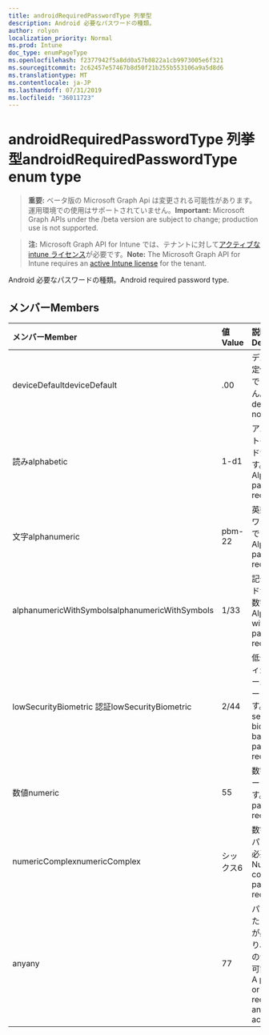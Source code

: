 ```yaml
---
title: androidRequiredPasswordType 列挙型
description: Android 必要なパスワードの種類。
author: rolyon
localization_priority: Normal
ms.prod: Intune
doc_type: enumPageType
ms.openlocfilehash: f2377942f5a8dd0a57b0822a1cb9973005e6f321
ms.sourcegitcommit: 2c62457e57467b8d50f21b255b553106a9a5d8d6
ms.translationtype: MT
ms.contentlocale: ja-JP
ms.lasthandoff: 07/31/2019
ms.locfileid: "36011723"
---
```

# <a name="androidrequiredpasswordtype-enum-type"></a><span data-ttu-id="0022c-103">androidRequiredPasswordType 列挙型</span><span class="sxs-lookup"><span data-stu-id="0022c-103">androidRequiredPasswordType enum type</span></span>

> <span data-ttu-id="0022c-104">**重要:** ベータ版の Microsoft Graph Api は変更される可能性があります。運用環境での使用はサポートされていません。</span><span class="sxs-lookup"><span data-stu-id="0022c-104">**Important:** Microsoft Graph APIs under the /beta version are subject to change; production use is not supported.</span></span>

> <span data-ttu-id="0022c-105">**注:** Microsoft Graph API for Intune では、テナントに対して[アクティブな intune ライセンス](https://go.microsoft.com/fwlink/?linkid=839381)が必要です。</span><span class="sxs-lookup"><span data-stu-id="0022c-105">**Note:** The Microsoft Graph API for Intune requires an [active Intune license](https://go.microsoft.com/fwlink/?linkid=839381) for the tenant.</span></span>

<span data-ttu-id="0022c-106">Android 必要なパスワードの種類。</span><span class="sxs-lookup"><span data-stu-id="0022c-106">Android required password type.</span></span>

## <a name="members"></a><span data-ttu-id="0022c-107">メンバー</span><span class="sxs-lookup"><span data-stu-id="0022c-107">Members</span></span>
|<span data-ttu-id="0022c-108">メンバー</span><span class="sxs-lookup"><span data-stu-id="0022c-108">Member</span></span>|<span data-ttu-id="0022c-109">値</span><span class="sxs-lookup"><span data-stu-id="0022c-109">Value</span></span>|<span data-ttu-id="0022c-110">説明</span><span class="sxs-lookup"><span data-stu-id="0022c-110">Description</span></span>|
|:---|:---|:---|
|<span data-ttu-id="0022c-111">deviceDefault</span><span class="sxs-lookup"><span data-stu-id="0022c-111">deviceDefault</span></span>|<span data-ttu-id="0022c-112">.0</span><span class="sxs-lookup"><span data-stu-id="0022c-112">0</span></span>|<span data-ttu-id="0022c-113">デバイスの既定値。意図的ではありません。</span><span class="sxs-lookup"><span data-stu-id="0022c-113">Device default value, no intent.</span></span>|
|<span data-ttu-id="0022c-114">読み</span><span class="sxs-lookup"><span data-stu-id="0022c-114">alphabetic</span></span>|<span data-ttu-id="0022c-115">1-d</span><span class="sxs-lookup"><span data-stu-id="0022c-115">1</span></span>|<span data-ttu-id="0022c-116">アルファベットのパスワードが必要です。</span><span class="sxs-lookup"><span data-stu-id="0022c-116">Alphabetic password required.</span></span>|
|<span data-ttu-id="0022c-117">文字</span><span class="sxs-lookup"><span data-stu-id="0022c-117">alphanumeric</span></span>|<span data-ttu-id="0022c-118">pbm-2</span><span class="sxs-lookup"><span data-stu-id="0022c-118">2</span></span>|<span data-ttu-id="0022c-119">英数字のパスワードが必要です。</span><span class="sxs-lookup"><span data-stu-id="0022c-119">Alphanumeric password required.</span></span>|
|<span data-ttu-id="0022c-120">alphanumericWithSymbols</span><span class="sxs-lookup"><span data-stu-id="0022c-120">alphanumericWithSymbols</span></span>|<span data-ttu-id="0022c-121">1/3</span><span class="sxs-lookup"><span data-stu-id="0022c-121">3</span></span>|<span data-ttu-id="0022c-122">記号パスワードが必要な英数字。</span><span class="sxs-lookup"><span data-stu-id="0022c-122">Alphanumeric with symbols password required.</span></span>|
|<span data-ttu-id="0022c-123">lowSecurityBiometric 認証</span><span class="sxs-lookup"><span data-stu-id="0022c-123">lowSecurityBiometric</span></span>|<span data-ttu-id="0022c-124">2/4</span><span class="sxs-lookup"><span data-stu-id="0022c-124">4</span></span>|<span data-ttu-id="0022c-125">低セキュリティ生体認証ベースのパスワードが必要です。</span><span class="sxs-lookup"><span data-stu-id="0022c-125">Low security biometrics based password required.</span></span>|
|<span data-ttu-id="0022c-126">数値</span><span class="sxs-lookup"><span data-stu-id="0022c-126">numeric</span></span>|<span data-ttu-id="0022c-127">5</span><span class="sxs-lookup"><span data-stu-id="0022c-127">5</span></span>|<span data-ttu-id="0022c-128">数字のパスワードが必要です。</span><span class="sxs-lookup"><span data-stu-id="0022c-128">Numeric password required.</span></span>|
|<span data-ttu-id="0022c-129">numericComplex</span><span class="sxs-lookup"><span data-stu-id="0022c-129">numericComplex</span></span>|<span data-ttu-id="0022c-130">シックス</span><span class="sxs-lookup"><span data-stu-id="0022c-130">6</span></span>|<span data-ttu-id="0022c-131">数字の複雑なパスワードが必要です。</span><span class="sxs-lookup"><span data-stu-id="0022c-131">Numeric complex password required.</span></span>|
|<span data-ttu-id="0022c-132">any</span><span class="sxs-lookup"><span data-stu-id="0022c-132">any</span></span>|<span data-ttu-id="0022c-133">7</span><span class="sxs-lookup"><span data-stu-id="0022c-133">7</span></span>|<span data-ttu-id="0022c-134">パスワードまたはパターンが必要であり、任意のものが受け入れ可能である。</span><span class="sxs-lookup"><span data-stu-id="0022c-134">A password or pattern is required, and any is acceptable.</span></span>|





